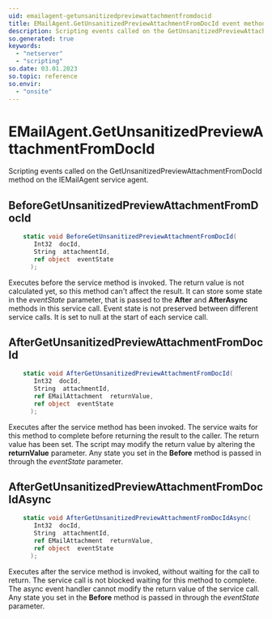 ```yaml
---
uid: emailagent-getunsanitizedpreviewattachmentfromdocid
title: EMailAgent.GetUnsanitizedPreviewAttachmentFromDocId event method
description: Scripting events called on the GetUnsanitizedPreviewAttachmentFromDocId method on the EMailAgent service agent.
so.generated: true
keywords:
  - "netserver"
  - "scripting"
so.date: 03.01.2023
so.topic: reference
so.envir:
  - "onsite"
---
```

# EMailAgent.GetUnsanitizedPreviewAttachmentFromDocId

Scripting events called on the <see cref='M:SuperOffice.CRM.Services.IEMailAgent.GetUnsanitizedPreviewAttachmentFromDocId'>GetUnsanitizedPreviewAttachmentFromDocId</see> method on the <see cref='IEMailAgent'>IEMailAgent</see>  service agent.

## BeforeGetUnsanitizedPreviewAttachmentFromDocId
```cs
    static void BeforeGetUnsanitizedPreviewAttachmentFromDocId(
       Int32  docId,
       String  attachmentId,
       ref object  eventState
      );
```
Executes before the service method is invoked.
The return value is not calculated yet, so this method can't affect the result.
It can store some state in the *eventState* parameter, that is passed to the **After** and **AfterAsync** methods in this service call.
Event state is not preserved between different service calls. It is set to null at the start of each service call.
## AfterGetUnsanitizedPreviewAttachmentFromDocId
```cs
    static void AfterGetUnsanitizedPreviewAttachmentFromDocId(
       Int32  docId,
       String  attachmentId,
       ref EMailAttachment  returnValue,
       ref object  eventState
      );
```
Executes after the service method has been invoked. The service waits for this method to complete before returning the result to the caller.
The return value has been set. The script may modify the return value by altering the **returnValue** parameter.
Any state you set in the **Before** method is passed in through the *eventState* parameter.
## AfterGetUnsanitizedPreviewAttachmentFromDocIdAsync
```cs
    static void AfterGetUnsanitizedPreviewAttachmentFromDocIdAsync(
       Int32  docId,
       String  attachmentId,
       ref EMailAttachment  returnValue,
       ref object  eventState
      );
```
Executes after the service method is invoked, without waiting for the call to return.
The service call is not blocked waiting for this method to complete.
The async event handler cannot modify the return value of the service call.
Any state you set in the **Before** method is passed in through the *eventState* parameter.

